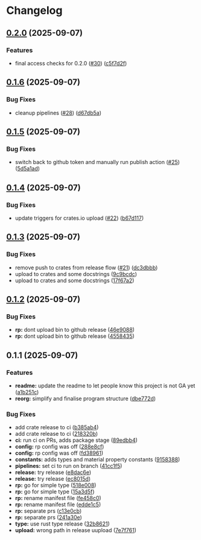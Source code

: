# Changelog

## [0.2.0](https://github.com/West-DevOps/rusty-reactor/compare/v0.1.6...v0.2.0) (2025-09-07)


### Features

* final access checks for 0.2.0 ([#30](https://github.com/West-DevOps/rusty-reactor/issues/30)) ([c5f7d2f](https://github.com/West-DevOps/rusty-reactor/commit/c5f7d2f38eb8969f08cec58697db11a26b8d27bc))

## [0.1.6](https://github.com/West-DevOps/rusty-reactor/compare/v0.1.5...v0.1.6) (2025-09-07)


### Bug Fixes

* cleanup pipelines ([#28](https://github.com/West-DevOps/rusty-reactor/issues/28)) ([d67db5a](https://github.com/West-DevOps/rusty-reactor/commit/d67db5ac3e614bdc8f62a352ff0106bc20f9a378))

## [0.1.5](https://github.com/West-DevOps/rusty-reactor/compare/v0.1.4...v0.1.5) (2025-09-07)


### Bug Fixes

* switch back to github token and manually run publish action ([#25](https://github.com/West-DevOps/rusty-reactor/issues/25)) ([5d5a1ad](https://github.com/West-DevOps/rusty-reactor/commit/5d5a1ad172246e9a701f18848a439cf82a8542e0))

## [0.1.4](https://github.com/West-DevOps/rusty-reactor/compare/v0.1.3...v0.1.4) (2025-09-07)


### Bug Fixes

* update triggers for crates.io upload ([#22](https://github.com/West-DevOps/rusty-reactor/issues/22)) ([b67d117](https://github.com/West-DevOps/rusty-reactor/commit/b67d1176439bec2ed867af1727c75b75f1065fd9))

## [0.1.3](https://github.com/West-DevOps/rusty-reactor/compare/v0.1.2...v0.1.3) (2025-09-07)


### Bug Fixes

* remove push to crates from release flow ([#21](https://github.com/West-DevOps/rusty-reactor/issues/21)) ([dc3dbbb](https://github.com/West-DevOps/rusty-reactor/commit/dc3dbbbe58f0acaf48843667b96946cac6bbbf84))
* upload to crates and some docstrings ([9c9bcdc](https://github.com/West-DevOps/rusty-reactor/commit/9c9bcdcb840fbb543231f9083b2d91f65690e271))
* upload to crates and some docstrings ([17f67a2](https://github.com/West-DevOps/rusty-reactor/commit/17f67a2f4cfadebddfc086663b79f7987908cf0a))

## [0.1.2](https://github.com/West-DevOps/rusty-reactor/compare/v0.1.1...v0.1.2) (2025-09-07)


### Bug Fixes

* **rp:** dont upload bin to github release ([46e9088](https://github.com/West-DevOps/rusty-reactor/commit/46e90886cabb139367b6872b46f8a1892d5dabd6))
* **rp:** dont upload bin to github release ([4558435](https://github.com/West-DevOps/rusty-reactor/commit/455843596e20f71e693e6eb4d8e3d7b9ff0bddd6))

## 0.1.1 (2025-09-07)


### Features

* **readme:** update the readme to let people know this project is not GA yet ([a1b251c](https://github.com/West-DevOps/rusty-reactor/commit/a1b251c6d34b0ac619ac72cf5cdb9515e94d841f))
* **reorg:** simplify and finalise program structure ([dbe772d](https://github.com/West-DevOps/rusty-reactor/commit/dbe772dbfb904030d0ebc8c93a515c05a8d21792))


### Bug Fixes

* add crate release to ci ([b385ab4](https://github.com/West-DevOps/rusty-reactor/commit/b385ab431b0550d401120963f02a4db4b57b7c69))
* add crate release to ci ([218320b](https://github.com/West-DevOps/rusty-reactor/commit/218320b0764f088c156e89a4f3fa39a7c6b093eb))
* **ci:** run ci on PRs, adds package stage ([89edbb4](https://github.com/West-DevOps/rusty-reactor/commit/89edbb48e9b85e08f5fceb87e2452387a1d5bfd5))
* **config:** rp config was off ([288e8cf](https://github.com/West-DevOps/rusty-reactor/commit/288e8cfcabd9fbcb460975312de397668551722e))
* **config:** rp config was off ([fd38961](https://github.com/West-DevOps/rusty-reactor/commit/fd3896120d2ccf4cbeea62f686c955d37d969999))
* **constants:** adds types and material property constants ([9158388](https://github.com/West-DevOps/rusty-reactor/commit/91583885bf23c6f01921f8f3e4a3bbb6cf6245fe))
* **pipelines:** set ci to run on branch ([41cc1f5](https://github.com/West-DevOps/rusty-reactor/commit/41cc1f5df5c228c71c55cda86fd320af115e638f))
* **release:** try release ([e8dac6e](https://github.com/West-DevOps/rusty-reactor/commit/e8dac6e35ba51f0c48bda23ce1b1a7e272b081f7))
* **release:** try release ([ec8015d](https://github.com/West-DevOps/rusty-reactor/commit/ec8015defe52c0cb558a7ed520c8564b5097987c))
* **rp:** go for simple type ([518e008](https://github.com/West-DevOps/rusty-reactor/commit/518e00893e0c03cb985d17f7b8c19dd1d3a9e3b2))
* **rp:** go for simple type ([15a3d5f](https://github.com/West-DevOps/rusty-reactor/commit/15a3d5f8a762f7938a6d4fa1fcce26a443b48da2))
* **rp:** rename manifest file ([fe458c0](https://github.com/West-DevOps/rusty-reactor/commit/fe458c01c7a79c6b2f6008a1bb8a8928d80d199b))
* **rp:** rename manifest file ([edde1c5](https://github.com/West-DevOps/rusty-reactor/commit/edde1c594372c0ea90e27441acb989e32accc296))
* **rp:** separate prs ([c13e0cb](https://github.com/West-DevOps/rusty-reactor/commit/c13e0cb856a098a8900d5a9f69a9eee6fa0dffeb))
* **rp:** separate prs ([241a30e](https://github.com/West-DevOps/rusty-reactor/commit/241a30e1b4112990d2c168e9c43eefd84b9afaf3))
* **type:** use rust type release ([32b8621](https://github.com/West-DevOps/rusty-reactor/commit/32b8621ed155e435dbda7509b43c56688ce7fced))
* **upload:** wrong path in release uupload ([7e7f761](https://github.com/West-DevOps/rusty-reactor/commit/7e7f761d70a6663b149850cca84597646841e7ee))
